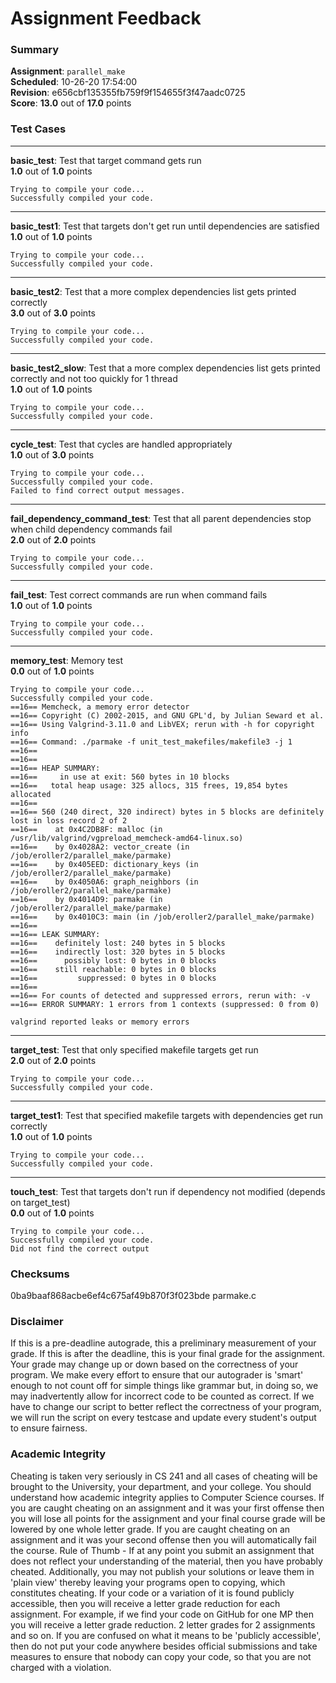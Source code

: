 # Assignment Feedback

### Summary

**Assignment**: `parallel_make`  
**Scheduled**: 10-26-20 17:54:00  
**Revision**: e656cbf135355fb759f9f154655f3f47aadc0725  
**Score**: **13.0** out of **17.0** points

### Test Cases
---

**basic_test**: Test that target command gets run  
**1.0** out of **1.0** points
```
Trying to compile your code...
Successfully compiled your code.
```
---

**basic_test1**: Test that targets don't get run until dependencies are satisfied  
**1.0** out of **1.0** points
```
Trying to compile your code...
Successfully compiled your code.
```
---

**basic_test2**: Test that a more complex dependencies list gets printed correctly  
**3.0** out of **3.0** points
```
Trying to compile your code...
Successfully compiled your code.
```
---

**basic_test2_slow**: Test that a more complex dependencies list gets printed correctly and not too quickly for 1 thread  
**1.0** out of **1.0** points
```
Trying to compile your code...
Successfully compiled your code.
```
---

**cycle_test**: Test that cycles are handled appropriately  
**1.0** out of **3.0** points
```
Trying to compile your code...
Successfully compiled your code.
Failed to find correct output messages.
```
---

**fail_dependency_command_test**: Test that all parent dependencies stop when child dependency commands fail  
**2.0** out of **2.0** points
```
Trying to compile your code...
Successfully compiled your code.
```
---

**fail_test**: Test correct commands are run when command fails  
**1.0** out of **1.0** points
```
Trying to compile your code...
Successfully compiled your code.
```
---

**memory_test**: Memory test  
**0.0** out of **1.0** points
```
Trying to compile your code...
Successfully compiled your code.
==16== Memcheck, a memory error detector
==16== Copyright (C) 2002-2015, and GNU GPL'd, by Julian Seward et al.
==16== Using Valgrind-3.11.0 and LibVEX; rerun with -h for copyright info
==16== Command: ./parmake -f unit_test_makefiles/makefile3 -j 1
==16== 
==16== 
==16== HEAP SUMMARY:
==16==     in use at exit: 560 bytes in 10 blocks
==16==   total heap usage: 325 allocs, 315 frees, 19,854 bytes allocated
==16== 
==16== 560 (240 direct, 320 indirect) bytes in 5 blocks are definitely lost in loss record 2 of 2
==16==    at 0x4C2DB8F: malloc (in /usr/lib/valgrind/vgpreload_memcheck-amd64-linux.so)
==16==    by 0x4028A2: vector_create (in /job/eroller2/parallel_make/parmake)
==16==    by 0x405EED: dictionary_keys (in /job/eroller2/parallel_make/parmake)
==16==    by 0x4050A6: graph_neighbors (in /job/eroller2/parallel_make/parmake)
==16==    by 0x4014D9: parmake (in /job/eroller2/parallel_make/parmake)
==16==    by 0x4010C3: main (in /job/eroller2/parallel_make/parmake)
==16== 
==16== LEAK SUMMARY:
==16==    definitely lost: 240 bytes in 5 blocks
==16==    indirectly lost: 320 bytes in 5 blocks
==16==      possibly lost: 0 bytes in 0 blocks
==16==    still reachable: 0 bytes in 0 blocks
==16==         suppressed: 0 bytes in 0 blocks
==16== 
==16== For counts of detected and suppressed errors, rerun with: -v
==16== ERROR SUMMARY: 1 errors from 1 contexts (suppressed: 0 from 0)

valgrind reported leaks or memory errors
```
---

**target_test**: Test that only specified makefile targets get run  
**2.0** out of **2.0** points
```
Trying to compile your code...
Successfully compiled your code.
```
---

**target_test1**: Test that specified makefile targets with dependencies get run correctly  
**1.0** out of **1.0** points
```
Trying to compile your code...
Successfully compiled your code.
```
---

**touch_test**: Test that targets don't run if dependency not modified (depends on target_test)  
**0.0** out of **1.0** points
```
Trying to compile your code...
Successfully compiled your code.
Did not find the correct output
```
### Checksums

0ba9baaf868acbe6ef4c675af49b870f3f023bde parmake.c


### Disclaimer
If this is a pre-deadline autograde, this a preliminary measurement of your grade.
If this is after the deadline, this is your final grade for the assignment.
Your grade may change up or down based on the correctness of your program.
We make every effort to ensure that our autograder is 'smart' enough to not count off
for simple things like grammar but, in doing so, we may inadvertently allow for
incorrect code to be counted as correct.
If we have to change our script to better reflect the correctness of your program,
we will run the script on every testcase and update every student's output to ensure fairness.



### Academic Integrity
Cheating is taken very seriously in CS 241 and all cases of cheating will be brought to the University, your department, and your college.
You should understand how academic integrity applies to Computer Science courses.
If you are caught cheating on an assignment and it was your first offense then you will lose all points for the assignment and your final course
grade will be lowered by one whole letter grade. If you are caught cheating on an assignment and it was your second offense then you will automatically fail the course.
Rule of Thumb - If at any point you submit an assignment that does not reflect your understanding of the material, then you have probably cheated.
Additionally, you may not publish your solutions or leave them in 'plain view' thereby leaving your programs open to copying, which constitutes cheating.
If your code or a variation of it is found publicly accessible, then you will receive a letter grade reduction for each assignment.
For example, if we find your code on GitHub for one MP then you will receive a letter grade reduction. 2 letter grades for 2 assignments and so on.
If you are confused on what it means to be 'publicly accessible', then do not put your code anywhere besides official submissions and take measures
to ensure that nobody can copy your code, so that you are not charged with a violation.


